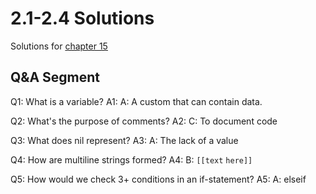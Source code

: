 # 2.1-2.4 Solutions

Solutions for [chapter 15](./chapter_15_Review)

## Q&A Segment

Q1: What is a variable?
A1: A: A custom that can contain data.

Q2: What's the purpose of comments?
A2: C: To document code 

Q3: What does nil represent?
A3: A: The lack of a value


Q4: How are multiline strings formed?
A4: B: `[[text` 
`here]]`

Q5: How would we check 3+ conditions in an if-statement?
A5: A: elseif
